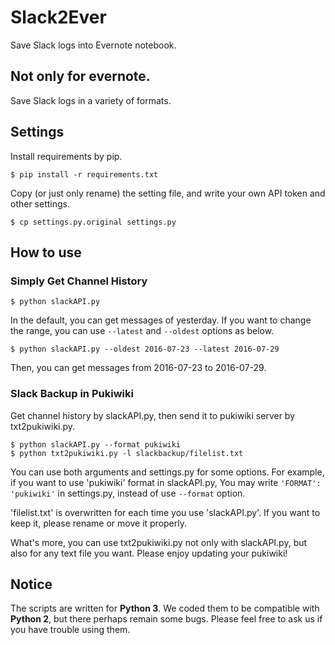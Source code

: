 # Slack2Ever
Save Slack logs into Evernote notebook.

## Not only for evernote.
Save Slack logs in a variety of formats.

## Settings
Install requirements by pip.
```shell
$ pip install -r requirements.txt
```
Copy (or just only rename) the setting file, and write your own API token and other settings.
```shell
$ cp settings.py.original settings.py
```

## How to use
### Simply Get Channel History
```shell
$ python slackAPI.py
```

In the default, you can get messages of yesterday.
If you want to change the range, you can use `--latest` and `--oldest` options as below.

```shell
$ python slackAPI.py --oldest 2016-07-23 --latest 2016-07-29
```

Then, you can get messages from 2016-07-23 to 2016-07-29.


### Slack Backup in Pukiwiki
Get channel history by slackAPI.py, then send it to pukiwiki server by txt2pukiwiki.py.

```shell
$ python slackAPI.py --format pukiwiki
$ python txt2pukiwiki.py -l slackbackup/filelist.txt
```

You can use both arguments and settings.py for some options.
For example, if you want to use 'pukiwiki' format in slackAPI.py, 
You may write `'FORMAT': 'pukiwiki'` in settings.py, instead of use `--format` option.

'filelist.txt' is overwritten for each time you use 'slackAPI.py'. 
If you want to keep it, please rename or move it properly.

What's more, 
you can use txt2pukiwiki.py not only with slackAPI.py, but also for any text file you want. 
Please enjoy updating your pukiwiki!


## Notice
The scripts are written for __Python 3__. 
We coded them to be compatible with __Python 2__, but there perhaps remain some bugs. 
Please feel free to ask us if you have trouble using them. 
